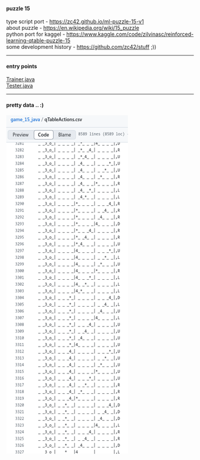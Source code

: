 #### puzzle 15  
type script port - https://zc42.github.io/ml-puzzle-15-v1  
about puzzle - https://en.wikipedia.org/wiki/15_puzzle  
python port for kaggel - https://www.kaggle.com/code/zilvinasc/reinforced-learning-qtable-puzzle-15  
some development history - https://github.com/zc42/stuff ;))  
**************************************************************************
#### entry points  
[Trainer.java](https://github.com/zc42/game_15_java/blob/master/src/main/java/com/zc/game_15/Trainer.java)  
[Tester.java](https://github.com/zc42/game_15_java/blob/master/src/main/java/com/zc/game_15/Tester.java)  
**************************************************************************
#### pretty data .. :)  
  
![it's just pretty](https://github.com/zc42/game_15_java/blob/master/game_15_pretty_states.png)
